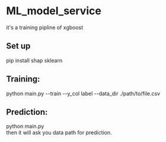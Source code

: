 # ML_model_service
it's a training pipline of xgboost  

## Set up  
pip install shap sklearn  

## Training:  
python main.py --train --y_col label --data_dir ./path/to/file.csv  

## Prediction: 
python main.py  
then it will ask you data path for prediction.  


